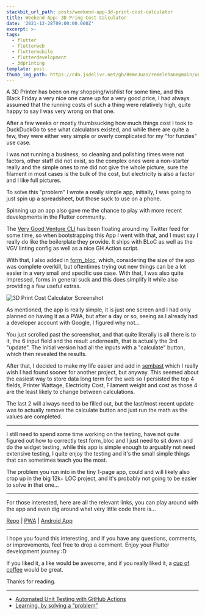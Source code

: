 ```yaml
---
stackbit_url_path: posts/weekend-app-3d-print-cost-calculator
title: Weekend App: 3D Pring Cost Calculator
date: '2021-12-28T09:00:00.000Z'
excerpt: >-
tags:
  - flutter
  - flutterweb
  - fluttermobile
  - flutterdevelopment
  - 3dprinting
template: post
thumb_img_path: https://cdn.jsdelivr.net/gh/RemeJuan/remelehane@main/uPic/play_store_feature.jpg
---
```

A 3D Printer has been on my shopping/wishlist for some time, and this Black Friday a very nice one came up for a very good price, I had always assumed that the running costs of such a thing were relatively high, quite happy to say I was very wrong on that one.

After a few weeks or mostly thumbsucking how much things cost I took to DuckDuckGo to see what calculators existed, and while there are quite a few, they were either very simple or overly complicated for my "for funzies" use case.

I was not running a business, so cleaning and polishing times were not factors, other staff did not exist, so the complex ones were a non-starter really and the simple ones to me did not give the whole picture, sure the filament in most cases is the bulk of the cost, but electricity is also a factor and I like full pictures.

To solve this "problem" I wrote a really simple app, initially, I was going to just spin up a spreadsheet, but those suck to use on a phone.

Spinning up an app also gave me the chance to play with more recent developments in the Flutter community.

The  [Very Good Venture CLI](https://verygood.ventures/blog/flutter-starter-app-very-good-core-cli)  has been floating around my Twitter feed for some time, so when bootstrapping this App I went with that, and I must say I really do like the boilerplate they provide. It ships with BLoC as well as the VGV linting config as well as a nice GH Action script.

With that, I also added in  [form_bloc](https://pub.dev/packages/form_bloc), which, considering the size of the app was complete overkill, but oftentimes trying out new things can be a lot easier in a very small and specific use case. With that, I was also quite impressed, forms in general suck and this does simplify it while also providing a few useful extras.

![3D Print Cost Calculator Screenshot](https://cdn.hashnode.com/res/hashnode/image/upload/v1640682660736/cGaNRXk0O.png)

As mentioned, the app is really simple, it is just one screen and I had only planned on having it as a PWA, but after a day or so, seeing as I already had a developer account with Google, I figured why not...

You just scrolled past the screenshot, and that quite literally is all there is to it, the 6 input field and the result underneath, that is actually the 3rd "update". The initial version had all the inputs with a "calculate" button, which then revealed the results.

After that, I decided to make my life easier and add in [sembast](https://pub.dev/packages/sembast) which I really wish I had found sooner for another project, but anyway. This seemed about the easiest way to store data long term for the web so I persisted the top 4 fields, Printer Wattage, Electricity Cost, Filament weight and cost as those 4 are the least likely to change between calculations.

The last 2 will always need to be filled out, but the last/most recent update was to actually remove the calculate button and just run the math as the values are completed.

___

I still need to spend some time working on the testing, have not quite figured out how to correctly test form_bloc and I just need to sit down and do the widget testing, while this app is simple enough to arguably not need extensive testing, I quite enjoy the testing and it's the small simple things that can sometimes teach you the most.

The problem you run into in the tiny 1-page app, could and will likely also crop up in the big 12k+ LOC project, and it's probably not going to be easier to solve in that one...

___

For those interested, here are all the relevant links, you can play around with the app and even dig around what very little code there is...

[Repo](https://github.com/RemeJuan/threed_print_cost_calculator) | [PWA](http://printcalc.codemagic.app) | [Android App](https://bit.ly/3DPrintCalc)

***

I hope you found this interesting, and if you have any questions, comments, or improvements, feel free to drop a comment. Enjoy your Flutter development journey :D

If you liked it, a like would be awesome, and if you really liked it, a [cup of coffee](https://www.buymeacoffee.com/remelehane) would be great.

Thanks for reading.

***

* [Automated Unit Testing with GitHub Actions](https://remelehane.dev/posts/automated-unit-testing-with-github-actions/)
* [Learning, by solving a “problem”](https://remelehane.dev/posts/learning-by-solving-a-problem/)
